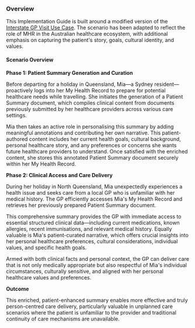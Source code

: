 ### Overview

This Implementation Guide is built around a modified version of the [Interstate GP Visit Use Case](https://build.fhir.org/ig/hl7au/au-fhir-ps/uc-interstate.html). The scenario has been adapted to reflect the role of MHR in the Australian healthcare ecosystem, with additional emphasis on capturing the patient's story, goals, cultural identity, and values.

#### Scenario Overview

**Phase 1: Patient Summary Generation and Curation**

Before departing for a holiday in Queensland, Mia—a Sydney resident—proactively logs into her My Health Record to prepare for potential healthcare needs while travelling. She initiates the generation of a Patient Summary document, which compiles clinical content from documents previously submitted by her healthcare providers across various care settings.

Mia then takes an active role in personalising this summary by adding meaningful annotations and contributing her own narrative. This patient-authored content includes her current health goals, cultural background, personal healthcare story, and any preferences or concerns she wants future healthcare providers to understand. Once satisfied with the enriched content, she stores this annotated Patient Summary document securely within her My Health Record.

**Phase 2: Clinical Access and Care Delivery**

During her holiday in North Queensland, Mia unexpectedly experiences a health issue and seeks care from a local GP who is unfamiliar with her medical history. The GP efficiently accesses Mia's My Health Record and retrieves her previously prepared Patient Summary document.

This comprehensive summary provides the GP with immediate access to essential structured clinical data—including current medications, known allergies, recent immunisations, and relevant medical history. Equally valuable is Mia's patient-curated narrative, which offers crucial insights into her personal healthcare preferences, cultural considerations, individual values, and specific health goals.

Armed with both clinical facts and personal context, the GP can deliver care that is not only medically appropriate but also respectful of Mia's individual circumstances, culturally sensitive, and aligned with her personal healthcare values and preferences.

**Outcome**

This enriched, patient-enhanced summary enables more effective and truly person-centred care delivery, particularly valuable in unplanned care scenarios where the patient is unfamiliar to the provider and traditional continuity of care mechanisms are unavailable.
